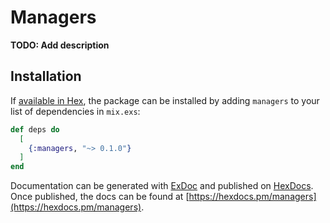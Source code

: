 # Managers

**TODO: Add description**

## Installation

If [available in Hex](https://hex.pm/docs/publish), the package can be installed
by adding `managers` to your list of dependencies in `mix.exs`:

```elixir
def deps do
  [
    {:managers, "~> 0.1.0"}
  ]
end
```

Documentation can be generated with [ExDoc](https://github.com/elixir-lang/ex_doc)
and published on [HexDocs](https://hexdocs.pm). Once published, the docs can
be found at [https://hexdocs.pm/managers](https://hexdocs.pm/managers).

